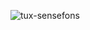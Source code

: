 ![tux-sensefons](https://user-images.githubusercontent.com/113675350/201093436-3afc4376-f830-4c93-b54f-ea971dec14af.gif)


<!--
**guibad22daw/guibad22daw** is a ✨ _special_ ✨ repository because its `README.md` (this file) appears on your GitHub profile.

Here are some ideas to get you started:

- 🔭 I’m currently working on ...
- 🌱 I’m currently learning ...
- 👯 I’m looking to collaborate on ...
- 🤔 I’m looking for help with ...
- 💬 Ask me about ...
- 📫 How to reach me: ...
- 😄 Pronouns: ...
- ⚡ Fun fact: ...
-->
